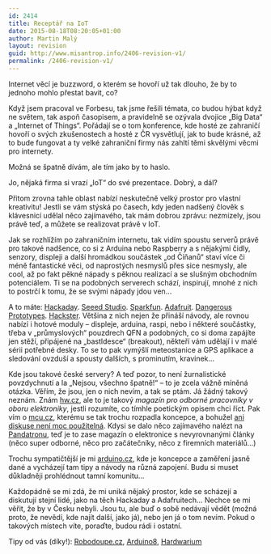 ```yaml
---
id: 2414
title: Receptář na IoT
date: 2015-08-18T08:20:05+01:00
author: Martin Malý
layout: revision
guid: http://www.misantrop.info/2406-revision-v1/
permalink: /2406-revision-v1/
---
```

Internet věcí je buzzword, o kterém se hovoří už tak dlouho, že by to jednoho mohlo přestat bavit, co?

<!--more-->

Když jsem pracoval ve Forbesu, tak jsme řešili témata, co budou hýbat když ne světem, tak aspoň časopisem, a pravidelně se ozývala dvojice &#8222;Big Data&#8220; a &#8222;Internet of Things&#8220;. Pořádají se o tom konference, kde hosté ze zahraničí hovoří o svých zkušenostech a hosté z ČR vysvětlují, jak to bude krásné, až to bude fungovat a ty velké zahraniční firmy nás zahltí těmi skvělými věcmi pro internety.

Možná se špatně dívám, ale tím jako by to haslo.

Jo, nějaká firma si vrazí &#8222;IoT&#8220; do své prezentace. Dobrý, a dál?

Přitom zrovna tahle oblast nabízí neskutečně velký prostor pro vlastní kreativitu! Jestli se vám stýská po časech, kdy jeden nadšený člověk s klávesnicí udělal něco zajímavého, tak mám dobrou zprávu: nezmizely, jsou právě teď, a můžete se realizovat právě v IoT.

Jak se rozhlížím po zahraničním internetu, tak vidím spoustu serverů právě pro takové nadšence, co si z Arduina nebo Raspberry a s nějakými čidly, senzory, displeji a další hromádkou součástek &#8222;od Číňanů&#8220; staví více či méně fantastické věci, od naprostých nesmyslů přes sice nesmysly, ale cool, až po fakt pěkné nápady s pěknou realizací a se slušným obchodním potenciálem. Ti se na podobných serverech schází, inspirují, mnohé z nich to postrčí k tomu, že se svými nápady jdou ven&#8230;

A to máte: [Hackaday](http://www.hackaday.com). [Seeed Studio](http://www.seeedstudio.com). [Sparkfun](http://www.sparkfun.com). [Adafruit](http://www.adafruit.com). [Dangerous Prototypes](http://dangerousprototypes.com/). [Hackster](https://www.hackster.io/). Většina z nich nejen že přináší návody, ale rovnou nabízí i hotové moduly &#8211; displeje, arduina, raspi, nebo i některé součástky, třeba v &#8222;průmyslových&#8220; pouzdrech QFN a podobných, co si doma zapájíte jen stěží, připájené na &#8222;bastldesce&#8220; (breakout), někteří vám udělají i v malé sérii potřebné desky. To se to pak vymýšlí meteostanice a GPS aplikace a sledování ovzduší a spousty dalších, s prominutím, kravinek&#8230;

Kde jsou takové české servery? A teď pozor, to není žurnalistické povzdychnutí a la &#8222;Nejsou, všechno špatně!&#8220; &#8211; to je zcela vážně míněná otázka. Věřím, že jsou, jen o nich nevím, a tak se ptám. Já žádný takový neznám. Znám [hw.cz](http://www.hw.cz), ale to je takový _magazín pro odborné pracovníky v oboru elektroniky_, jestli rozumíte, co tímhle poetickým opisem chci říct. Pak vím o [mcu.cz](http://mcu.cz/), kterému se tak trochu rozpadla koncepce, a bohužel [ani diskuse není moc použitelná](http://www.misantrop.info/vzpoura-bastlicu/). Kdysi se dalo něco zajímavého nalézt na [Pandatronu](http://pandatron.cz/), teď je to zase magazín o elektronice s nevyrovnanými články (něco super odborné, něco pro začátečníky, něco z firemních materiálů&#8230;)

Trochu sympatičtější je mi [arduino.cz](http://arduino.cz/), kde je koncepce a zaměření jasně dané a vycházejí tam tipy a návody na různá zapojení. Budu si muset důkladněji prohlédnout tamní komunitu&#8230;

Každopádně se mi zdá, že mi uniká nějaký prostor, kde se scházejí a diskutují stejní lidé, jako na těch Hackaday a Adafruitech&#8230; Nechce se mi věřit, že by v Česku nebyli. Jsou tu, ale buď o sobě nedávají vědět (možná proto, že nevědí, kde najít další, jako já), nebo jen já o tom nevím. Pokud o takových místech víte, poraďte, budou rádi i ostatní.

Tipy od vás (díky!): [Robodoupe.cz](http://robodoupe.cz/), [Arduino8](http://www.arduino8.cz/), [Hardwarium](http://blog.hardwarium.cz/)